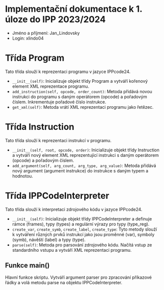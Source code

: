 # Implementační dokumentace k 1. úloze do IPP 2023/2024

- Jméno a příjmení: Jan_Lindovsky
- Login: xlindo04

# Třída Program

Tato třída slouží k reprezentaci programu v jazyce IPPcode24.

- `__init__(self)`: Inicializuje objekt třídy Program a vytváří kořenový element XML reprezentace programu.
- `add_instruction(self, opcode, order_count)`: Metoda přidává novou instrukci do programu s daným operátorem (opcode) a pořadovým číslem. Inkrementuje pořadové číslo instrukce.
- `get_xml(self)`: Metoda vrátí XML reprezentaci programu jako řetězec.

# Třída Instruction

Tato třída slouží k reprezentaci instrukcí v programu.

- `__init__(self, root, opcode, order)`: Inicializuje objekt třídy Instruction a vytváří nový element XML reprezentující instrukci s daným operátorem (opcode) a pořadovým číslem.
- `add_argument(self, arg_count, arg_type, arg_value)`: Metoda přidává nový argument (argument instrukce) do instrukce s daným typem a hodnotou.

# Třída IPPCodeInterpreter

Tato třída slouží k interpretaci zdrojového kódu v jazyce IPPcode24.

- `__init__(self)`: Inicializuje objekt třídy IPPCodeInterpreter a definuje rámce (frames), typy (types) a regulární výrazy pro typy (type_reg).
- `create_var`, `create_symb`, `create_label`, `create_type`: Tyto metody slouží k vytváření různých prvků instrukcí jako jsou proměnné (var), symboly (symb), návěští (label) a typy (type).
- `parse(self)`: Metoda pro parsování zdrojového kódu. Načítá vstup ze standardního vstupu a vytváří XML reprezentaci programu.

## Funkce main()

Hlavní funkce skriptu. Vytváří argument parser pro zpracování příkazové řádky a volá metodu parse na objektu IPPCodeInterpreter.
